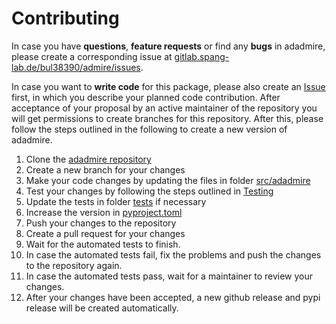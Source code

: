 # Contributing

In case you have **questions**, **feature requests** or find any **bugs** in adadmire, please create a corresponding issue at [gitlab.spang-lab.de/bul38390/admire/issues](https://github.com/spang-lab/adadmire/issues).

In case you want to **write code** for this package, please also create an [Issue](https://github.com/spang-lab/adadmire/issues) first, in which you describe your planned code contribution. After acceptance of your proposal by an active maintainer of the repository you will get permissions to create branches for this repository. After this, please follow the steps outlined in the following to create a new version of adadmire.

1. Clone the [adadmire repository](https://github.com/spang-lab/adadmire)
2. Create a new branch for your changes
3. Make your code changes by updating the files in folder [src/adadmire](https://github.com/spang-lab/adadmire/tree/main/src/adadmire)
4. Test your changes by following the steps outlined in [Testing](https://spang-lab.github.io/adadmire/testing.html)
5. Update the tests in folder [tests](https://github.com/spang-lab/adadmire/tree/main/tests) if necessary
6. Increase the version in [pyproject.toml](https://github.com/spang-lab/adadmire/blob/main/pyproject.toml)
7. Push your changes to the repository
8. Create a pull request for your changes
9. Wait for the automated tests to finish.
10. In case the automated tests fail, fix the problems and push the changes to the repository again.
11. In case the automated tests pass, wait for a maintainer to review your changes.
12. After your changes have been accepted, a new github release and pypi release will be created automatically.
